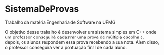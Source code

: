 # SistemaDeProvas
Trabalho da matéria Engenharia de Software na UFMG

O objetivo desse trabalho é desenvolver um sistema simples em C++ onde um professor conseguirá cadastrar uma prova de múltipla escolha e, depois, os alunos respondem essa prova recebendo a sua nota. Além disso, o professor conseguirá ver a pontuação final de cada aluno.  
